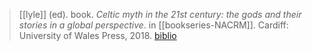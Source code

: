 > [[lyle]] (ed). book. *Celtic myth in the 21st century: the gods and their stories in a global perspective*. in [[bookseries-NACRM]]. Cardiff: University of Wales Press, 2018. [biblio](https://bill.celt.dias.ie/vol4/displayObject.php?TreeID=19532)